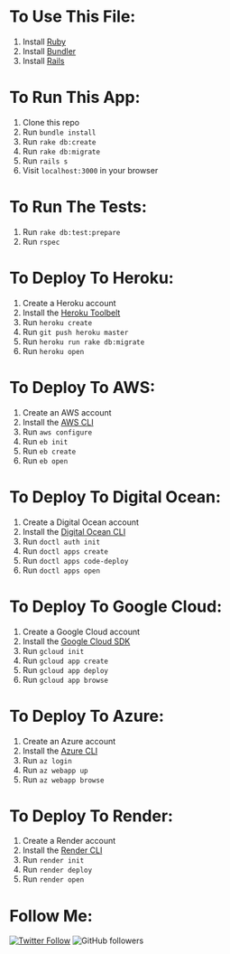 # To Use This File:

1. Install [Ruby](https://www.ruby-lang.org/en/documentation/installation/)
2. Install [Bundler](http://bundler.io/)
3. Install [Rails](http://installrails.com/)

# To Run This App:

1. Clone this repo
2. Run `bundle install`
3. Run `rake db:create`
4. Run `rake db:migrate`
5. Run `rails s`
6. Visit `localhost:3000` in your browser

# To Run The Tests:

1. Run `rake db:test:prepare`
2. Run `rspec`

# To Deploy To Heroku:

1. Create a Heroku account
2. Install the [Heroku Toolbelt](https://toolbelt.heroku.com/)
3. Run `heroku create`
4. Run `git push heroku master`
5. Run `heroku run rake db:migrate`
6. Run `heroku open`


# To Deploy To AWS:

1. Create an AWS account
2. Install the [AWS CLI](http://docs.aws.amazon.com/cli/latest/userguide/installing.html)
3. Run `aws configure`
4. Run `eb init`
5. Run `eb create`
6. Run `eb open`


# To Deploy To Digital Ocean:

1. Create a Digital Ocean account
2. Install the [Digital Ocean CLI](     )
3. Run `doctl auth init`
4. Run `doctl apps create`
5. Run `doctl apps code-deploy`
6. Run `doctl apps open`

# To Deploy To Google Cloud:

1. Create a Google Cloud account
2. Install the [Google Cloud SDK](https://cloud.google.com/sdk/)
3. Run `gcloud init`
4. Run `gcloud app create`
5. Run `gcloud app deploy`
6. Run `gcloud app browse`

# To Deploy To Azure:

1. Create an Azure account
2. Install the [Azure CLI](https://docs.microsoft.com/en-us/cli/azure/install-azure-cli?view=azure-cli-latest)
3. Run `az login`
4. Run `az webapp up`
5. Run `az webapp browse`

# To Deploy To Render:

1. Create a Render account
2. Install the [Render CLI](https://render.com/docs/deploy-cli)
3. Run `render init`
4. Run `render deploy`
5. Run `render open`

# Follow Me:

[![Twitter Follow](https://img.shields.io/twitter/follow/andrewmcodes.svg?style=social&label=Follow)](https://twitter.com/AvijitSen123)
![GitHub followers](https://img.shields.io/github/followers/ashavijit.svg?style=social&label=Follow)







